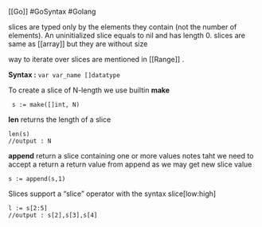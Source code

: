 [[Go]] #GoSyntax  #Golang 

slices are typed only by the elements they contain (not the number of elements). An uninitialized slice equals to nil and has length 0.
slices are same as [[array]] but they are without size

way to iterate over slices are mentioned in [[Range]] .

**Syntax :** `var var_name []datatype`

To create a slice of N-length we use builtin **make**
```
 s := make([]int, N)
```

**len** returns the length of a slice 
```
len(s)
//output : N
```

**append** return a slice containing one or more values notes taht we need to accept a return a return value from append as we may  get new slice value 
```
s := append(s,1)
```

Slices support a “slice” operator with the syntax slice[low:high] 
```
l := s[2:5]
//output : s[2],s[3],s[4]
```

